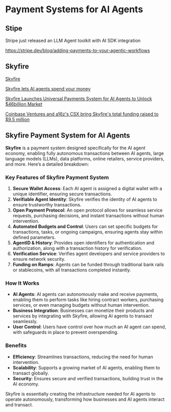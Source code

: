 # Payment Systems for AI Agents

## Stipe

Stripe just released an LLM Agent toolkit with AI SDK integration

https://stripe.dev/blog/adding-payments-to-your-agentic-workflows

## Skyfire

[Skyfire](https://www.skyfire.xyz/)

[Skyfire lets AI agents spend your money](https://techcrunch.com/2024/08/21/skyfire-lets-ai-agents-spend-your-money/)

[Skyfire Launches Universal Payments System for AI Agents to Unlock $46billion Market](https://thefintechtimes.com/skyfire-launches-universal-payments-system-for-ai-agents-to-unlock-46billion-market/)

[Coinbase Ventures and a16z's CSX bring Skyfire's total funding raised to $9.5 million](https://www.theblock.co/post/322742/coinbase-ventures-and-a16zs-csx-bring-skyfires-total-funding-raised-to-9-5-million)

## Skyfire Payment System for AI Agents

**Skyfire** is a payment system designed specifically for the AI agent economy, enabling fully autonomous transactions between AI agents, large language models (LLMs), data platforms, online retailers, service providers, and more. Here’s a detailed breakdown:

### Key Features of Skyfire Payment System
1. **Secure Wallet Access**: Each AI agent is assigned a digital wallet with a unique identifier, ensuring secure transactions.
2. **Verifiable Agent Identity**: Skyfire verifies the identity of AI agents to ensure trustworthy transactions.
3. **Open Payment Protocol**: An open protocol allows for seamless service requests, purchasing decisions, and instant transactions without human intervention.
4. **Automated Budgets and Control**: Users can set specific budgets for transactions, tasks, or ongoing campaigns, ensuring agents stay within defined parameters.
5. **AgentID & History**: Provides open identifiers for authentication and authorization, along with a transaction history for verification.
6. **Verification Service**: Verifies agent developers and service providers to ensure network security.
7. **Funding on Ramps**: Agents can be funded through traditional bank rails or stablecoins, with all transactions completed instantly.

### How It Works
- **AI Agents**: AI agents can autonomously make and receive payments, enabling them to perform tasks like hiring contract workers, purchasing services, or even managing budgets without human intervention.
- **Business Integration**: Businesses can monetize their products and services by integrating with Skyfire, allowing AI agents to transact seamlessly.
- **User Control**: Users have control over how much an AI agent can spend, with safeguards in place to prevent overspending.

### Benefits
- **Efficiency**: Streamlines transactions, reducing the need for human intervention.
- **Scalability**: Supports a growing market of AI agents, enabling them to transact globally.
- **Security**: Ensures secure and verified transactions, building trust in the AI economy.

Skyfire is essentially creating the infrastructure needed for AI agents to operate autonomously, transforming how businesses and AI agents interact and transact.

